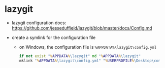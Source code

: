 # lazygit

- lazygit configuration docs: https://github.com/jesseduffield/lazygit/blob/master/docs/Config.md

- create a symlink for the configuration file

  - on Windows, the configuration file is `%APPDATA%\lazygit\config.yml`

    ```bat
    if not exist "%APPDATA%\lazygit" md "%APPDATA%\lazygit"
    mklink "%APPDATA%\lazygit\config.yml" "%USERPROFILE%\Desktop\config\lazygit\config.yml"
    ```
